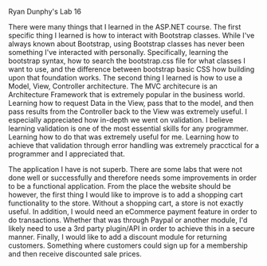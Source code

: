 Ryan Dunphy's Lab 16

There were many things that I learned in the ASP.NET course. The first specific thing I learned is how to interact with Bootstrap classes. While I've always known about Bootstrap, using Bootstrap classes has never been something I've interacted with personally. Specifically, learning the bootstrap syntax, how to search the bootstrap.css file for what classes I want to use, and the difference between bootstrap basic CSS how building upon that foundation works. The second thing I learned is how to use a Model, View, Controller architecture. The MVC architecure is an Architecture Framework that is extremely popular in the business world. Learning how to request Data in the View, pass that to the model, and then pass results from the Controller back to the View was extremely useful. I especially appreciated how in-depth we went on validation. I believe learning validation is one of the most essential skills for any programmer. Learning how to do that was extremely useful for me. Learning how to achieve that validation through error handling was extremely pracctical for a programmer and I appreciated that.

The application I have is not superb. There are some labs that were not done well or successfully and therefore needs some improvements in order to be a functional application. From the place the website should be however, the first thing I would like to improve is to add a shopping cart functionality to the store. Without a shopping cart, a store is not exactly useful. In addition, I would need an eCommerce payment feature in order to do transactions. Whether that was through Paypal or another module, I'd likely need to use a 3rd party plugin/API in order to achieve this in a secure manner. Finally, I would like to add a discount module for returning customers. Something where customers could sign up for a membership and then receive discounted sale prices. 
